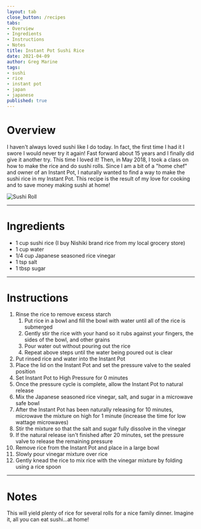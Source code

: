 ```yaml
---
layout: tab
close_button: /recipes
tabs:
- Overview
- Ingredients
- Instructions
- Notes
title: Instant Pot Sushi Rice
date: 2021-04-09
author: Greg Marine
tags: 
- sushi
- rice
- instant pot
- japan
- japanese
published: true
---
```


# Overview

I haven't always loved sushi like I do today. In fact, the first time I had it I swore I would never try it again! Fast forward about 15 years and I finally did give it another try. This time I loved it! Then, in May 2018, I took a class on how to make the rice and do sushi rolls. Since I am a bit of a "home chef" and owner of an Instant Pot, I naturally wanted to find a way to make the sushi rice in my Instant Pot. This recipe is the result of my love for cooking and to save money making sushi at home!

![Sushi Roll](/assets/img/collections/recipes/instant-pot-sushi-rice/instant-pot-sushi-rice.jpg "Sushi Roll")

<!--more-->

---

# Ingredients

- 1 cup sushi rice (I buy Nishiki brand rice from my local grocery store)
- 1 cup water
- 1/4 cup Japanese seasoned rice vinegar
- 1 tsp salt
- 1 tbsp sugar

---

# Instructions

1. Rinse the rice to remove excess starch
   1. Put rice in a bowl and fill the bowl with water until all of the rice is submerged
   2. Gently stir the rice with your hand so it rubs against your fingers, the sides of the bowl, and other grains
   3. Pour water out without pouring out the rice
   4. Repeat above steps until the water being poured out is clear
2. Put rinsed rice and water into the Instant Pot
3. Place the lid on the Instant Pot and set the pressure valve to the sealed position
4. Set Instant Pot to High Pressure for 0 minutes
5. Once the pressure cycle is complete, allow the Instant Pot to natural release
6. Mix the Japanese seasoned rice vinegar, salt, and sugar in a microwave safe bowl
7. After the Instant Pot has been naturally releasing for 10 minutes, microwave the mixture on high for 1 minute (increase the time for low wattage microwaves)
8. Stir the mixture so that the salt and sugar fully dissolve in the vinegar
9. If the natural release isn't finished after 20 minutes, set the pressure valve to release the remaining pressure
10. Remove rice from the Instant Pot and place in a large bowl
11. Slowly pour vinegar mixture over rice
12. Gently knead the rice to mix rice with the vinegar mixture by folding using a rice spoon

---

# Notes

This will yield plenty of rice for several rolls for a nice family dinner. Imagine it, all you can eat sushi...at home!